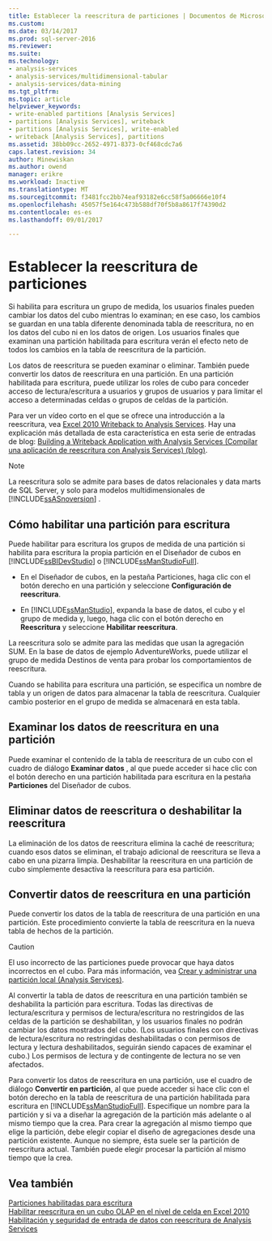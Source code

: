```yaml
---
title: Establecer la reescritura de particiones | Documentos de Microsoft
ms.custom: 
ms.date: 03/14/2017
ms.prod: sql-server-2016
ms.reviewer: 
ms.suite: 
ms.technology:
- analysis-services
- analysis-services/multidimensional-tabular
- analysis-services/data-mining
ms.tgt_pltfrm: 
ms.topic: article
helpviewer_keywords:
- write-enabled partitions [Analysis Services]
- partitions [Analysis Services], writeback
- partitions [Analysis Services], write-enabled
- writeback [Analysis Services], partitions
ms.assetid: 38bb09cc-2652-4971-8373-0cf468cdc7a6
caps.latest.revision: 34
author: Minewiskan
ms.author: owend
manager: erikre
ms.workload: Inactive
ms.translationtype: MT
ms.sourcegitcommit: f3481fcc2bb74eaf93182e6cc58f5a06666e10f4
ms.openlocfilehash: 45057f5e164c473b588df70f5b8a8617f74390d2
ms.contentlocale: es-es
ms.lasthandoff: 09/01/2017

---
```

# <a name="set-partition-writeback"></a>Establecer la reescritura de particiones
  Si habilita para escritura un grupo de medida, los usuarios finales pueden cambiar los datos del cubo mientras lo examinan; en ese caso, los cambios se guardan en una tabla diferente denominada tabla de reescritura, no en los datos del cubo ni en los datos de origen. Los usuarios finales que examinan una partición habilitada para escritura verán el efecto neto de todos los cambios en la tabla de reescritura de la partición.  
  
 Los datos de reescritura se pueden examinar o eliminar. También puede convertir los datos de reescritura en una partición. En una partición habilitada para escritura, puede utilizar los roles de cubo para conceder acceso de lectura/escritura a usuarios y grupos de usuarios y para limitar el acceso a determinadas celdas o grupos de celdas de la partición.  
  
 Para ver un vídeo corto en el que se ofrece una introducción a la reescritura, vea [Excel 2010 Writeback to Analysis Services](http://go.microsoft.com/fwlink/p/?LinkId=394951). Hay una explicación más detallada de esta característica en esta serie de entradas de blog: [Building a Writeback Application with Analysis Services (Compilar una aplicación de reescritura con Analysis Services) (blog)](http://go.microsoft.com/fwlink/?LinkId=394977).  
  
> [!NOTE]  
>  La reescritura solo se admite para bases de datos relacionales y data marts de SQL Server, y solo para modelos multidimensionales de [!INCLUDE[ssASnoversion](../../includes/ssasnoversion-md.md)] .  
  
## <a name="how-to-write-enable-a-partition"></a>Cómo habilitar una partición para escritura  
 Puede habilitar para escritura los grupos de medida de una partición si habilita para escritura la propia partición en el Diseñador de cubos en [!INCLUDE[ssBIDevStudio](../../includes/ssbidevstudio-md.md)] o [!INCLUDE[ssManStudioFull](../../includes/ssmanstudiofull-md.md)].  
  
-   En el Diseñador de cubos, en la pestaña Particiones, haga clic con el botón derecho en una partición y seleccione **Configuración de reescritura**.  
  
-   En [!INCLUDE[ssManStudio](../../includes/ssmanstudio-md.md)], expanda la base de datos, el cubo y el grupo de medida y, luego, haga clic con el botón derecho en **Reescritura** y seleccione **Habilitar reescritura**.  
  
 La reescritura solo se admite para las medidas que usan la agregación SUM. En la base de datos de ejemplo AdventureWorks, puede utilizar el grupo de medida Destinos de venta para probar los comportamientos de reescritura.  
  
 Cuando se habilita para escritura una partición, se especifica un nombre de tabla y un origen de datos para almacenar la tabla de reescritura. Cualquier cambio posterior en el grupo de medida se almacenará en esta tabla.  
  
## <a name="browse-writeback-data-in-a-partition"></a>Examinar los datos de reescritura en una partición  
 Puede examinar el contenido de la tabla de reescritura de un cubo con el cuadro de diálogo **Examinar datos** , al que puede acceder si hace clic con el botón derecho en una partición habilitada para escritura en la pestaña **Particiones** del Diseñador de cubos.  
  
## <a name="delete-writeback-data-or-disable-writeback"></a>Eliminar datos de reescritura o deshabilitar la reescritura  
 La eliminación de los datos de reescritura elimina la caché de reescritura; cuando esos datos se eliminan, el trabajo adicional de reescritura se lleva a cabo en una pizarra limpia. Deshabilitar la reescritura en una partición de cubo simplemente desactiva la reescritura para esa partición.  
  
## <a name="convert-writeback-data-to-a-partition"></a>Convertir datos de reescritura en una partición  
 Puede convertir los datos de la tabla de reescritura de una partición en una partición. Este procedimiento convierte la tabla de reescritura en la nueva tabla de hechos de la partición.  
  
> [!CAUTION]  
>  El uso incorrecto de las particiones puede provocar que haya datos incorrectos en el cubo. Para más información, vea [Crear y administrar una partición local &#40;Analysis Services&#41;](../../analysis-services/multidimensional-models/create-and-manage-a-local-partition-analysis-services.md).  
  
 Al convertir la tabla de datos de reescritura en una partición también se deshabilita la partición para escritura. Todas las directivas de lectura/escritura y permisos de lectura/escritura no restringidos de las celdas de la partición se deshabilitan, y los usuarios finales no podrán cambiar los datos mostrados del cubo. (Los usuarios finales con directivas de lectura/escritura no restringidas deshabilitadas o con permisos de lectura y lectura deshabilitados, seguirán siendo capaces de examinar el cubo.) Los permisos de lectura y de contingente de lectura no se ven afectados.  
  
 Para convertir los datos de reescritura en una partición, use el cuadro de diálogo **Convertir en partición**, al que puede acceder si hace clic con el botón derecho en la tabla de reescritura de una partición habilitada para escritura en [!INCLUDE[ssManStudioFull](../../includes/ssmanstudiofull-md.md)]. Especifique un nombre para la partición y si va a diseñar la agregación de la partición más adelante o al mismo tiempo que la crea. Para crear la agregación al mismo tiempo que elige la partición, debe elegir copiar el diseño de agregaciones desde una partición existente. Aunque no siempre, ésta suele ser la partición de reescritura actual. También puede elegir procesar la partición al mismo tiempo que la crea.  
  
## <a name="see-also"></a>Vea también  
 [Particiones habilitadas para escritura](../../analysis-services/multidimensional-models-olap-logical-cube-objects/partitions-write-enabled-partitions.md)   
 [Habilitar reescritura en un cubo OLAP en el nivel de celda en Excel 2010](http://go.microsoft.com/fwlink/p/?LinkId=394952)   
 [Habilitación y seguridad de entrada de datos con reescritura de Analysis Services](http://go.microsoft.com/fwlink/p/?LinkId=394953)  
  
  

